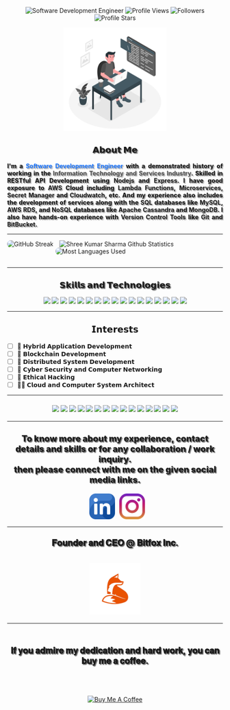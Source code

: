 <!-- <style>
    @import url('https://fonts.googleapis.com/css?family=Source+Code+Pro');
    @import url('https://fonts.googleapis.com/css?family=Fira%20Code');
    @import url('https://fonts.googleapis.com/css?family=Corinthia');
</style> -->

<!-- Github Profile Stats Navigation Bar -->
<p class="profile-stats" align="center">
    <img src="https://img.shields.io/badge/Shree-Kumar_Sharma-grey?labelColor=6600ff&style=bold.svg"
        alt="Software Development Engineer">
    <img src="https://komarev.com/ghpvc/?username=shreesharma07&color=green&label=Profile%20Views&style=bold"
        alt="Profile Views">
    <img src="https://img.shields.io/github/followers/shreesharma07?labelColor=blue?color=grey&label=Followers&style=bold"
        alt="Followers">
    <img src="https://img.shields.io/github/stars/shreesharma07?label=Profile%20Stars&style=bold&color=cyan"
        alt="Profile Stars">
</p>

<!-- Previos Icon -->
<!-- <h1 align="center">
<img style="cursor: grab; width:100%;height:100%;" src="https://bit.ly/3sf7CSU">
</h1> -->

<div style="style="display:inline-block; padding:0px 0px 15px 0px;" align="center">
    <img src="https://github.com/shreesharma07/shreesharma07/blob/pre-prod/Images/software-developer-web.png" style="cursor: grab; width:48%; height:auto; align-item: center; " >
</div>

<h2 align="center" style="text-shadow:2px 2px 2px #535353; font-size: 20px; font: 'Fira Code'; font-weight: 800; text-align: center; align-content: center; display: grid;">𝗔𝗯𝗼𝘂𝘁 𝗠𝗲</h2>
<p style="text-shadow:2px 2px 2px #626262a3; font-size: 14px; font: 'Fira Code'; font-weight: 800; text-align: justify; text-justify: inter-word;">I'm a <b><font color='#1a75ff'>Software Development Engineer</font></b> with a demonstrated history of working in the <b><font color='#4d4d4d'>Information Technology and Services Industry</font></b>. Skilled in RESTful API Development using <b>Nodejs</b> and <b>Express</b>. I have good exposure to <b>AWS</b> Cloud including <b>Lambda Functions</b>, <b>Microservices</b>, <b>Secret Manager</b> and <b>Cloudwatch</b>, etc. And my experience also includes the development of services along with the <b>SQL</b> databases like <b>MySQL</b>, <b>AWS RDS</b>, and <b>NoSQL</b> databases like <b>Apache Cassandra</b> and <b>MongoDB</b>. I also have hands-on experience with <b>Version Control Tools</b> like <b>Git</b> and <b>BitBucket</b>.</p>

---

<div style="display:inline-block; padding:0px 0px 15px 0px; text-align:center; position:relative;">
    <img style="cursor: pointer; width:49%; height:auto%; border-radius:8px" src="https://github-readme-streak-stats.herokuapp.com/?user=shreesharma07&theme=dark&hide_border=true&text_bold=true" alt="GitHub Streak">
    <img style="cursor: pointer; width:49%; height:auto%; padding-left:10px;   border-radius:8px" src="https://github-readme-stats.vercel.app/api/?username=shreesharma07&count_private=true&theme=dark&show_icons=true&text_bold=true&hide_border=true" alt="Shree Kumar Sharma Github Statistics">
    <div style="margin:auto;" align="center">
        <!-- <img style="cursor: pointer;" src="https://github-readme-stats.vercel.app/api/top-langs/?username=shreesharma07&langs_count=5&theme=dark&show_icons=true&border=none" alt="Most Languages Used"> -->
        <img style="cursor: pointer; width:49%; height:auto%;  border-radius:8px" src="https://github-readme-stats.vercel.app/api/top-langs/?username=shreesharma07&layout=compact&langs_count=8&theme=dark&hide_border=true&text_bold=true" alt="Most Languages Used">
    </div>
</div>

---

<h2 align="center" style="text-shadow:2px 2px 2px #535353; font-size: 20px; font: 'Fira Code'; font-weight: 800; text-align: center; align-content: center; display: grid;">𝗦𝗸𝗶𝗹𝗹𝘀 𝗮𝗻𝗱 𝗧𝗲𝗰𝗵𝗻𝗼𝗹𝗼𝗴𝗶𝗲𝘀</h2>

<div class="skills" align="center">
    <img style="width: auto; height: 38px;" src="https://img.shields.io/badge/Typescript-grey?logo=Typescript&labelColor=000000&style=bold.svg">
    <img style="width: auto; height: 38px;" src="https://img.shields.io/badge/Javascript-grey?logo=JavaScript&labelColor=000000&style=bold.svg">
    <img style="width: auto; height: 38px;" src="https://img.shields.io/badge/Nodejs-grey?logo=node.js&labelColor=000000&style=bold.svg">
    <img style="width: auto; height: 38px;" src="https://img.shields.io/badge/Express-grey?logo=Express&labelColor=000000&style=bold.svg">
    <img style="width: auto; height: 38px;" src="https://img.shields.io/badge/HTML5-grey?logo=HTML5&labelColor=000000&style=bold.svg">
    <img style="width: auto; height: 38px;" src="https://img.shields.io/badge/CSS3-grey?logo=CSS3&labelColor=000000&style=bold.svg">
    <img style="width: auto; height: 38px;" src="https://img.shields.io/badge/Express-grey?logo=Express&labelColor=000000&style=bold.svg">
    <img style="width: auto; height: 38px;" src="https://img.shields.io/badge/Git-grey?logo=Git&labelColor=000000&style=bold.svg">
    <img style="width: auto; height: 38px;" src="https://img.shields.io/badge/MySQL-grey?logo=MySQL&labelColor=000000&style=bold.svg">
    <img style="width: auto; height: 38px;" src="https://img.shields.io/badge/MongoDB-grey?logo=MongoDB&labelColor=000000&style=bold.svg">
    <img style="width: auto; height: 38px;" src="https://img.shields.io/badge/Prisma-grey?logo=Prisma&labelColor=000000&style=bold.svg">
    <img style="width: auto; height: 38px;" src="https://img.shields.io/badge/JSON-grey?logo=JSON&labelColor=000000&style=bold.svg">
    <img style="width: auto; height: 38px;" src="https://img.shields.io/badge/Postman-grey?logo=Postman&labelColor=000000&style=bold.svg">
    <img style="width: auto; height: 38px;" src="https://img.shields.io/badge/Bitbucket-grey?logo=Bitbucket&labelColor=000000&style=bold.svg">
    <img style="width: auto; height: 38px;" src="https://img.shields.io/badge/Github-grey?logo=Github&labelColor=000000&style=bold.svg">
    <img style="width: auto; height: 38px;" src="https://img.shields.io/badge/AWS%20Cloud-grey?logo=AmazonAWS&labelColor=000000&style=bold.svg">
    <img style="width: auto; height: 38px;" src="https://img.shields.io/badge/Figma-grey?logo=Figma&labelColor=000000&style=bold.svg">
</div>

---

<h2 align="center">𝗜𝗻𝘁𝗲𝗿𝗲𝘀𝘁𝘀</h2>

<div style="align-items:center;">

- [ ] 🐼 𝗛𝘆𝗯𝗿𝗶𝗱 𝗔𝗽𝗽𝗹𝗶𝗰𝗮𝘁𝗶𝗼𝗻 𝗗𝗲𝘃𝗲𝗹𝗼𝗽𝗺𝗲𝗻𝘁 <br>
- [ ] 🦊 𝗕𝗹𝗼𝗰𝗸𝗰𝗵𝗮𝗶𝗻 𝗗𝗲𝘃𝗲𝗹𝗼𝗽𝗺𝗲𝗻𝘁 <br>
- [ ] 🐶 𝗗𝗶𝘀𝘁𝗿𝗶𝗯𝘂𝘁𝗲𝗱 𝗦𝘆𝘀𝘁𝗲𝗺 𝗗𝗲𝘃𝗲𝗹𝗼𝗽𝗺𝗲𝗻𝘁 <br>
- [ ] 🐰 𝗖𝘆𝗯𝗲𝗿 𝗦𝗲𝗰𝘂𝗿𝗶𝘁𝘆 𝗮𝗻𝗱 𝗖𝗼𝗺𝗽𝘂𝘁𝗲𝗿 𝗡𝗲𝘁𝘄𝗼𝗿𝗸𝗶𝗻𝗴 <br>
- [ ] 🦁 𝗘𝘁𝗵𝗶𝗰𝗮𝗹 𝗛𝗮𝗰𝗸𝗶𝗻𝗴 <br>
- [ ] 🐻‍❄️ 𝗖𝗹𝗼𝘂𝗱 𝗮𝗻𝗱 𝗖𝗼𝗺𝗽𝘂𝘁𝗲𝗿 𝗦𝘆𝘀𝘁𝗲𝗺 𝗔𝗿𝗰𝗵𝗶𝘁𝗲𝗰𝘁 <br>

</div>

---

<h3 align="center">

<div class="glow-on-hover" id="skills-icons" align="center" style="image.pngtext-decoration: none;">
    <a href="https://skillicons.dev/icons?i=typescript" style="text-decoration: none;">
        <img src='https://skillicons.dev/icons?i=typescript'>
    </a>
    <a href="https://skillicons.dev/icons?i=js" style="text-decoration: none;">
        <img src='https://skillicons.dev/icons?i=js'>
    </a>
    <a href="https://skillicons.dev/icons?i=nodejs" style="text-decoration: none;">
        <img src='https://skillicons.dev/icons?i=nodejs'>
    </a>
    <a href="https://skillicons.dev/icons?i=express" style="text-decoration: none;">
        <img src='https://skillicons.dev/icons?i=express'>
    </a>
    <a href="https://skillicons.dev/icons?i=html" style="text-decoration: none;">
        <img src='https://skillicons.dev/icons?i=html'>
    </a>
    <a href="https://skillicons.dev/icons?i=css" style="text-decoration: none;">
        <img src='https://skillicons.dev/icons?i=css'>
    </a>
    <a href="https://skillicons.dev/icons?i=git" style="text-decoration: none;">
        <img src='https://skillicons.dev/icons?i=git'>
    </a>
    <a href="https://skillicons.dev/icons?i=mongodb" style="text-decoration: none;">
        <img src='https://skillicons.dev/icons?i=mongodb'>
    </a>
    <a href="https://skillicons.dev/icons?i=jenkins" style="text-decoration: none;">
        <img src='https://skillicons.dev/icons?i=jenkins'>
    </a>
    <a href="https://skillicons.dev/icons?i=figma" style="text-decoration: none;">
        <img src='https://skillicons.dev/icons?i=figma'>
    </a>
    <a href="https://skillicons.dev/icons?i=mysql" style="text-decoration: none;">
        <img src='https://skillicons.dev/icons?i=mysql'>
    </a>
    <a href="https://skillicons.dev/icons?i=jquery" style="text-decoration: none;">
        <img src='https://skillicons.dev/icons?i=jquery'>
    </a>
    <a href="https://skillicons.dev/icons?i=github" style="text-decoration: none;">
        <img src='https://skillicons.dev/icons?i=github'>
    </a>
    <a href="https://skillicons.dev/icons?i=aws" style="text-decoration: none;">
        <img src='https://skillicons.dev/icons?i=aws'>
    </a>
    <a href="https://skillicons.dev/icons?i=prisma" style="text-decoration: none;">
        <img src='https://skillicons.dev/icons?i=prisma'>
    </a>
</div>
<!-- [![Skill Icon](https://skillicons.dev/icons?i=typescript,js,nodejs,express,html,css,git,mongodb,jenkins,figma,mysql,jquery,github,aws,prisma)](https://skillicons.dev/icons?i=typescript,js,nodejs,express,html,css,git,mongodb,jenkins,figma,mysql,jquery,github,aws,prisma) -->

</h3>

---

<!-- <div style="align-items:center; padding:0px 0px 15px 0px; align-items:center; margin:auto;">
<h3 align="center">𝐓𝐨 𝐤𝐧𝐨𝐰 𝐦𝐨𝐫𝐞 𝐚𝐛𝐨𝐮𝐭 𝐦𝐲 𝐞𝐱𝐩𝐞𝐫𝐢𝐞𝐧𝐜𝐞 𝐚𝐧𝐝 𝐬𝐤𝐢𝐥𝐥𝐬 𝐨𝐫 𝐟𝐨𝐫 𝐚𝐧𝐲 𝐜𝐨𝐥𝐥𝐚𝐛𝐨𝐫𝐚𝐭𝐢𝐨𝐧 𝐢𝐧𝐪𝐮𝐢𝐫𝐲 𝐨𝐫 𝐰𝐨𝐫𝐤, 𝐭𝐡𝐞𝐧 𝐩𝐥𝐞𝐚𝐬𝐞 𝐜𝐨𝐧𝐧𝐞𝐜𝐭 𝐰𝐢𝐭𝐡 𝐦𝐞 𝐨𝐧 𝐋𝐢𝐧𝐤𝐞𝐝𝐈𝐧 𝐚𝐧𝐝 𝐈𝐧𝐬𝐭𝐚𝐠𝐫𝐚𝐦.<br><br>
<a href="https://bit.ly/3eOXjRZ" target="_blank"><img style="height:60px; width:60px; cursor: pointer; margin-top:15px; " src="https://github.com/shreesharma07/shreesharma07/blob/pre-prod/Images/Social_Media-Icons/linkedin-color-logo.png"></a>
<a href="https://bit.ly/3gvGBI0" target="_blank"><img style="height:60px; width:60px; cursor: pointer; margin-top:15px; " src="https://github.com/shreesharma07/shreesharma07/blob/pre-prod/Images/Social_Media-Icons/instagram.png"></a><br>
<a href="mailto:shrikumarsharma1998@gmail.com" target="_blank"><img style="height:80px; width:80px; cursor: pointer; " src="https://github.com/shreesharma07/shreesharma07/blob/pre-prod/Images/mail-box.png"></a>
</h3> -->

<h3 style="text-shadow:2px 2px 2px #535353; font-size: 20px; font: 'Fira Code'; font-weight: 800; text-align: center; align-content: center; display: grid;" align="center"> To know more about my experience, contact details and skills or for any collaboration / work inquiry.<br> then please connect with me on the given social media links.<br></h3>
<div align="center" style="display: flex; align-items: center; margin:auto; padding-left: 10px; position:relative; justify-content: center; text-decoration: none;">
    <a href="https://bit.ly/3eOXjRZ" style="text-decoration: none;">
        <img style="height:60px; width:60px;" src="./Images/Social_Media-Icons/linkedin-color-logo.png">
    </a>
    <a href="https://bit.ly/3gvGBI0" style="text-decoration: none;">
        <img style="height:60px; width:60px; cursor: pointer; margin-left: 10px;"
            src="./Images/Social_Media-Icons/instagram.png">
    </a>
    <!-- <a href="mailto:shrikumarsharma1998@gmail.com">
        <img style="height:80px; width:80px; cursor: pointer;" src="./Images/mail-box.png">
    </a> -->
</div>

---

<h3 align="center">
<p style="text-shadow:2px 2px 2px #535353; font-size: 20px; font: 'Fira Code'; font-weight: 800; text-align: center; align-content: center; display: grid; margin-top:5%;">𝐅𝐨𝐮𝐧𝐝𝐞𝐫 𝐚𝐧𝐝 𝐂𝐄𝐎 @ 𝐁𝐢𝐭𝐟𝐨𝐱 𝐈𝐧𝐜.</p>
<a href="https://github.com/Bitfox-Inc" target="_blank"><img style="height:120px; width:120px; cursor: pointer; margin-top:15px;" src="https://github.com/shreesharma07/shreesharma07/blob/master/Images/bitfox-logo-removebg-preview.png"></a>
</h3>

---

<div align="center">
<br><p style="text-shadow:2px 2px 2px #535353; font-size: 20px; font: 'Fira Code'; font-weight: 800; text-align: center; align-content: center; display: grid;">𝐈𝐟 𝐲𝐨𝐮 𝐚𝐝𝐦𝐢𝐫𝐞 𝐦𝐲 𝐝𝐞𝐝𝐢𝐜𝐚𝐭𝐢𝐨𝐧 𝐚𝐧𝐝 𝐡𝐚𝐫𝐝 𝐰𝐨𝐫𝐤, 𝐲𝐨𝐮 𝐜𝐚𝐧 𝐛𝐮𝐲 𝐦𝐞 𝐚 𝐜𝐨𝐟𝐟𝐞𝐞.</p><br><br>
 <a href="https://buymeacoffee.com/shreesharma07" target="_blank"><img src="https://cdn.buymeacoffee.com/buttons/v2/default-yellow.png" alt="Buy Me A Coffee" style="height: 60px !important;width: 217px !important; cursor: pointer; margin-top:15px;" ></a>
</div>

</div>
